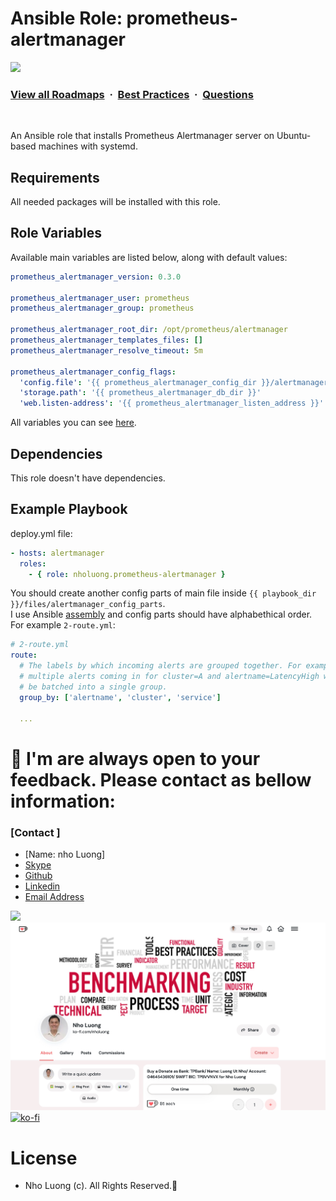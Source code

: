 # Ansible Role: prometheus-alertmanager 

![](https://i.imgur.com/waxVImv.png)
### [View all Roadmaps](https://github.com/nholuongut/all-roadmaps) &nbsp;&middot;&nbsp; [Best Practices](https://github.com/nholuongut/all-roadmaps/blob/main/public/best-practices/) &nbsp;&middot;&nbsp; [Questions](https://www.linkedin.com/in/nholuong/)
<br/>

An Ansible role that installs Prometheus Alertmanager server on Ubuntu-based machines with systemd.

## Requirements

All needed packages will be installed with this role.

## Role Variables

Available main variables are listed below, along with default values:
```yaml
prometheus_alertmanager_version: 0.3.0

prometheus_alertmanager_user: prometheus
prometheus_alertmanager_group: prometheus

prometheus_alertmanager_root_dir: /opt/prometheus/alertmanager
prometheus_alertmanager_templates_files: []
prometheus_alertmanager_resolve_timeout: 5m

prometheus_alertmanager_config_flags:
  'config.file': '{{ prometheus_alertmanager_config_dir }}/alertmanager.yml'
  'storage.path': '{{ prometheus_alertmanager_db_dir }}'
  'web.listen-address': '{{ prometheus_alertmanager_listen_address }}'
```
All variables you can see [here](defaults/main.yml).

## Dependencies

This role doesn't have dependencies.

## Example Playbook
deploy.yml file:
```yaml
- hosts: alertmanager
  roles:
    - { role: nholuong.prometheus-alertmanager }
```
You should create another config parts of main file inside `{{ playbook_dir }}/files/alertmanager_config_parts`.  
I use Ansible [assembly](http://docs.ansible.com/ansible/assemble_module.html) and config parts should have alphabethical order. For example `2-route.yml`:
```yaml
# 2-route.yml
route:
  # The labels by which incoming alerts are grouped together. For example,
  # multiple alerts coming in for cluster=A and alertname=LatencyHigh would
  # be batched into a single group.
  group_by: ['alertname', 'cluster', 'service']
  
  ...
```

# 🚀 I'm are always open to your feedback.  Please contact as bellow information:
### [Contact ]
* [Name: nho Luong]
* [Skype](luongutnho_skype)
* [Github](https://github.com/nholuongut/)
* [Linkedin](https://www.linkedin.com/in/nholuong/)
* [Email Address](luongutnho@hotmail.com)

![](https://i.imgur.com/waxVImv.png)
![](Donate.png)
[![ko-fi](https://ko-fi.com/img/githubbutton_sm.svg)](https://ko-fi.com/nholuong)

# License
* Nho Luong (c). All Rights Reserved.🌟